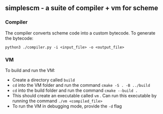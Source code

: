 ## simplescm - a suite of compiler + vm for scheme

### Compiler

The compiler converts scheme code into a custom bytecode. To generate the bytecode: 

`python3 ./compiler.py -i <input_file> -o <output_file>`

### VM

To build and run the VM:

* Create a directory called `build`
* `cd` into the VM folder and run the command `cmake -S . -B ../build`
* `cd` into the build folder and run the command `cmake --build .`
* This should create an executable called `vm` . Can run this executable by running the command `./vm <compiled_file>`
* To run the VM in debugging mode, provide the `-d` flag

